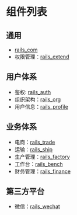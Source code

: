 # 组件列表

## 通用
* [rails\_com][1]
* 权限管理：[rails\_extend][2]

## 用户体系
* 鉴权: [rails\_auth][3]
* 组织架构：[rails\_org][4]
* 用户信息：[rails\_profile][5]

## 业务体系
* 电商：[rails\_trade][6]
* 运输：[rails\_ship][7]
* 生产管理：[rails\_factory][8]
* 工作台：[rails\_bench][9]
* 财务管理：[rails\_finance][10]

## 第三方平台
* 微信：[rails\_wechat][11]


[1]:	https://github.com/work-design/rails_com
[2]:	https://github.com/work-design/rails_extend
[3]:	https://github.com/work-design/rails_auth
[4]:	https://github.com/work-design/rails_org
[5]:	https://github.com/work-design/rails_profile
[6]:	https://github.com/work-design/rails_trade
[7]:	https://github.com/work-design/rails_ship
[8]:	https://github.com/work-design/rails_factory
[9]:	https://github.com/work-design/rails_bench
[10]:	https://github.com/work-design/rails_finance
[11]:	https://github.com/work-design/rails_wechat
